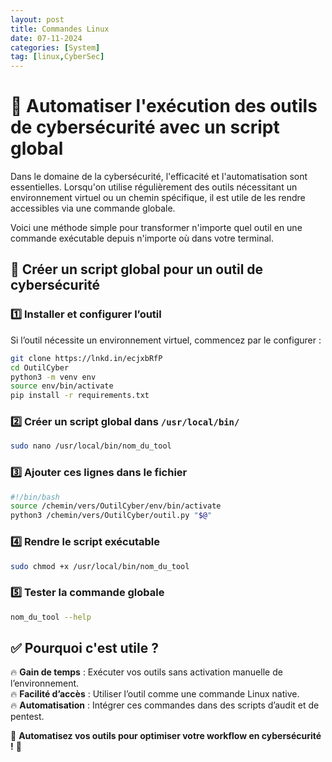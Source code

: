 ```yaml
---
layout: post
title: Commandes Linux
date: 07-11-2024
categories: [System]
tag: [linux,CyberSec]
---
```


# 🚀 Automatiser l'exécution des outils de cybersécurité avec un script global

Dans le domaine de la cybersécurité, l'efficacité et l'automatisation sont essentielles. Lorsqu'on utilise régulièrement des outils nécessitant un environnement virtuel ou un chemin spécifique, il est utile de les rendre accessibles via une commande globale.

Voici une méthode simple pour transformer n'importe quel outil en une commande exécutable depuis n'importe où dans votre terminal.

## 🎯 Créer un script global pour un outil de cybersécurité

### 1️⃣ Installer et configurer l’outil

Si l’outil nécessite un environnement virtuel, commencez par le configurer :

```bash
git clone https://lnkd.in/ecjxbRfP
cd OutilCyber
python3 -m venv env
source env/bin/activate
pip install -r requirements.txt
```

### 2️⃣ Créer un script global dans `/usr/local/bin/`

```bash
sudo nano /usr/local/bin/nom_du_tool
```

### 3️⃣ Ajouter ces lignes dans le fichier

```bash
#!/bin/bash
source /chemin/vers/OutilCyber/env/bin/activate
python3 /chemin/vers/OutilCyber/outil.py "$@"
```

### 4️⃣ Rendre le script exécutable

```bash
sudo chmod +x /usr/local/bin/nom_du_tool
```

### 5️⃣ Tester la commande globale

```bash
nom_du_tool --help
```

## ✅ Pourquoi c'est utile ?

🔥 **Gain de temps** : Exécuter vos outils sans activation manuelle de l’environnement.  
🔥 **Facilité d’accès** : Utiliser l’outil comme une commande Linux native.  
🔥 **Automatisation** : Intégrer ces commandes dans des scripts d’audit et de pentest.

🔐 **Automatisez vos outils pour optimiser votre workflow en cybersécurité !** 🚀